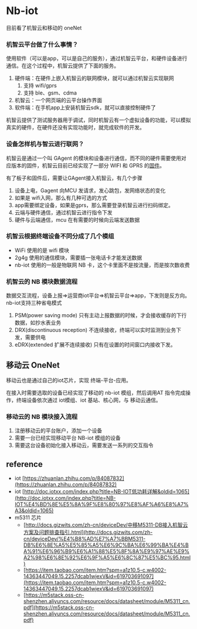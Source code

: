 # Nb-iot

目前看了机智云和移动的 oneNet

### 机智云平台做了什么事情？

使用软件（可以是app，可以是自己的服务），通过机智云平台，和硬件设备进行通信。在这个过程中，机智云提供了下面的服务。

1. 硬件端：在硬件上嵌入机智云的联网模块，就可以通过机智云实现联网
    1. 支持 wifi/gprs 
    2. 支持 ble、gsm、cdma
2. 机智云：一个网页端的云平台操作界面
3. 软件端：在手机app上安装机智云sdk，就可以直接控制硬件了

机智云提供了测试服务器用于调试，同时机智云有一个虚拟设备的功能，可以模拟真实的硬件，在硬件还没有实现功能时，就完成软件的开发。

### 设备怎样机与智云进行联网？

机智云是通过一个叫 GAgent 的模块和设备进行通信，而不同的硬件需要使用对应版本的固件，机智云目前已经实现了一部分 WIFI 和 GPRS 的[固件](http://docs.gizwits.com/zh-cn/deviceDev/gagent_info.html)。

有了板子和固件后，需要让GAgent接入机智云，有几个步骤

1. 设备上电，Gagent 向MCU 发请求，发心跳包，发网络状态的变化
2. 如果是 wifi入网，那么有几种可选的方式
3. app需要绑定设备，如果是gprs，那么需要登录机智云进行扫码绑定。
4. 云端与硬件通信，通过机智云进行指令下发
5. 硬件与云端通信，mcu 在有需要的时候向云端发送数据

### 机智云根据终端设备不同分成了几个模组

- WiFi 使用的是 wifi 模块
- 2g4g 使用的通信模块，需要插一张电话卡才能发送数据
- nb-iot 使用的一般是物联网 NB 卡，这个卡里面不是按流量，而是按次数收费

### 机智云的 NB 模块数据流程

数据交互流程，设备上报⇒运营商iot平台⇒机智云平台⇒app，下发则是反方向。nb-iot支持三种省电模式

1. PSM(power saving mode) 只有主动上报数据的时候，才会接收缓存的下行数据，如抄水表业务
2. DRX(discontinuous reception) 不连续接收，终端可以实时监测到业务下发，需要供电
3. eDRX(extended 扩展不连续接收) 只有在设置的时间窗口内接收下发。

## 移动云 OneNet

移动云也是通过自己的iot芯片，实现 终端-平台-应用。

在接入时需要选取的设备已经实现了移动的 nb-iot 模组，然后调用AT 指令完成操作，终端设备依次通过 iot模组、iot 基站、核心网，与 移动云通信。

### 移动云的 NB 模块接入流程

1. 注册移动云的平台账户，添加一个设备
2. 需要一台已经实现移动平台 NB-iot 模组的设备
3. 需要这台设备初始化接入移动云，需要发送一系列的交互指令

## reference

- iot [https://zhuanlan.zhihu.com/p/84087832](https://zhuanlan.zhihu.com/p/84087832)
- iot [http://doc.iotxx.com/index.php?title=NB-IOT低功耗详解&oldid=1065](http://doc.iotxx.com/index.php?title=NB-IOT%E4%BD%8E%E5%8A%9F%E8%80%97%E8%AF%A6%E8%A7%A3&oldid=1065)
- m5311 芯片
    - [http://docs.gizwits.com/zh-cn/deviceDev/中移M5311-DB接入机智云方案及问题排查指引.html](http://docs.gizwits.com/zh-cn/deviceDev/%E4%B8%AD%E7%A7%BBM5311-DB%E6%8E%A5%E5%85%A5%E6%9C%BA%E6%99%BA%E4%BA%91%E6%96%B9%E6%A1%88%E5%8F%8A%E9%97%AE%E9%A2%98%E6%8E%92%E6%9F%A5%E6%8C%87%E5%BC%95.html)
    - [https://item.taobao.com/item.htm?spm=a1z10.5-c.w4002-14363447049.15.2257dcab1wjexV&id=619703691097](https://item.taobao.com/item.htm?spm=a1z10.5-c.w4002-14363447049.15.2257dcab1wjexV&id=619703691097)
    - [https://m5stack.oss-cn-shenzhen.aliyuncs.com/resource/docs/datasheet/module/M5311_cn.pdf](https://m5stack.oss-cn-shenzhen.aliyuncs.com/resource/docs/datasheet/module/M5311_cn.pdf)